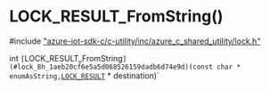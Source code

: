 # LOCK_RESULT_FromString()

\#include ["azure-iot-sdk-c/c-utility/inc/azure_c_shared_utility/lock.h"](../iot-c-ref-lock-h.md)  

int `[`LOCK_RESULT_FromString`](#lock_8h_1aeb20cf6e5a5d068526159dadb6d74e9d)(const char * enumAsString,`[`LOCK_RESULT`](#lock_8h_1a0c50183ac9ba70b668f85ba07a52269c) * destination)`

